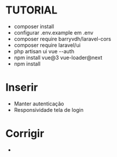 # TUTORIAL

- composer install
- configurar .env.example em .env 
- composer require barryvdh/laravel-cors
- composer require laravel/ui
- php artisan ui vue --auth
- npm install vue@3 vue-loader@next
- npm install

# Inserir

- Manter autenticação
- Responsividade tela de login

# Corrigir

- 
